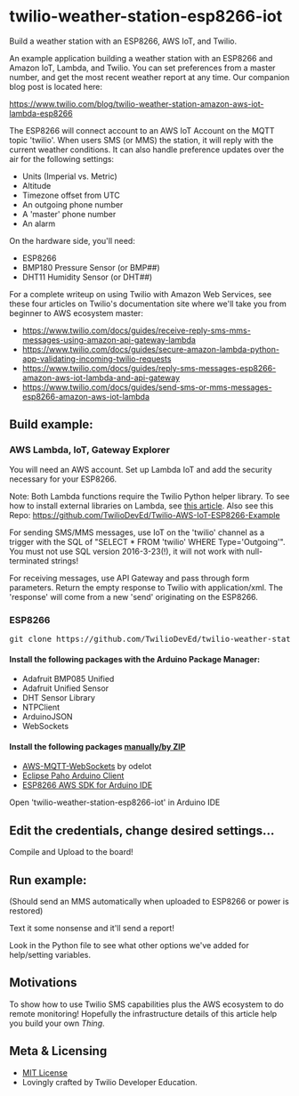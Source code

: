 # twilio-weather-station-esp8266-iot
Build a weather station with an ESP8266, AWS IoT, and Twilio.

An example application building a weather station with an ESP8266 and Amazon IoT, Lambda, and Twilio.  You can set preferences from a master number, and get the most recent weather report at any time.  Our companion blog post is located here:

https://www.twilio.com/blog/twilio-weather-station-amazon-aws-iot-lambda-esp8266

The ESP8266 will connect account to an AWS IoT Account on the MQTT topic 'twilio'.  When users SMS (or MMS) the station, it will reply with the current weather conditions.  It can also handle preference updates over the air for the following settings:

* Units (Imperial vs. Metric)
* Altitude
* Timezone offset from UTC
* An outgoing phone number
* A 'master' phone number
* An alarm

On the hardware side, you'll need:
* ESP8266
* BMP180 Pressure Sensor (or BMP##)
* DHT11 Humidity Sensor (or DHT##)

For a complete writeup on using Twilio with Amazon Web Services, see these four articles on Twilio's documentation site where we'll take you from beginner to AWS ecosystem master:
* https://www.twilio.com/docs/guides/receive-reply-sms-mms-messages-using-amazon-api-gateway-lambda
* https://www.twilio.com/docs/guides/secure-amazon-lambda-python-app-validating-incoming-twilio-requests
* https://www.twilio.com/docs/guides/reply-sms-messages-esp8266-amazon-aws-iot-lambda-and-api-gateway
* https://www.twilio.com/docs/guides/send-sms-or-mms-messages-esp8266-amazon-aws-iot-lambda

## Build example:


### AWS Lambda, IoT, Gateway Explorer
You will need an AWS account.  Set up Lambda IoT and add the security necessary for your ESP8266.

Note: Both Lambda functions require the Twilio Python helper library.  To see how to install external libraries on Lambda, see [this article](http://docs.aws.amazon.com/lambda/latest/dg/lambda-python-how-to-create-deployment-package.html). Also see this Repo: https://github.com/TwilioDevEd/Twilio-AWS-IoT-ESP8266-Example

For sending SMS/MMS messages, use IoT on the 'twilio' channel as a trigger with the SQL of "SELECT * FROM 'twilio' WHERE Type='Outgoing'".  You must not use SQL version 2016-3-23(!), it will not work with null-terminated strings!

For receiving messages, use API Gateway and pass through form parameters.  Return the empty response to Twilio with application/xml.  The 'response' will come from a new 'send' originating on the ESP8266.


### ESP8266
<pre>
git clone https://github.com/TwilioDevEd/twilio-weather-station-esp8266-iot.git
</pre>

#### Install the following packages with the Arduino Package Manager:
* Adafruit BMP085 Unified
* Adafruit Unified Sensor
* DHT Sensor Library
* NTPClient
* ArduinoJSON
* WebSockets

#### Install the following packages [manually/by ZIP](https://www.arduino.cc/en/guide/libraries#toc5)
* [AWS-MQTT-WebSockets](https://github.com/odelot/aws-mqtt-websockets) by odelot
* [Eclipse Paho Arduino Client](https://projects.eclipse.org/projects/technology.paho/downloads)
* [ESP8266 AWS SDK for Arduino IDE](https://www.twilio.com/docs/documents/21/aws-sdk-arduino-esp8266.zip)

Open 'twilio-weather-station-esp8266-iot' in Arduino IDE

## Edit the credentials, change desired settings...
Compile and Upload to the board!

## Run example:
(Should send an MMS automatically when uploaded to ESP8266 or power is restored)

Text it some nonsense and it'll send a report!

Look in the Python file to see what other options we've added for help/setting variables.

## Motivations

To show how to use Twilio SMS capabilities plus the AWS ecosystem to do remote monitoring!  Hopefully the infrastructure details of this article help you build your own _Thing_.
## Meta & Licensing

* [MIT License](http://www.opensource.org/licenses/mit-license.html)
* Lovingly crafted by Twilio Developer Education.
